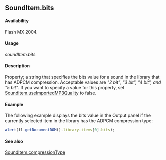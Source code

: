 ## SoundItem.bits

#### Availability

Flash MX 2004.

#### Usage

*soundItem.bits*

#### Description

Property; a string that specifies the bits value for a sound in the library that has ADPCM compression. Acceptable values are *"2 bit", "3 bit", "4 bit", and "5 bit"*.
If you want to specify a value for this property, set [SoundItem.useImportedMP3Quality](../SoundItem_object/SoundItem13.md) to false.

#### Example

The following example displays the bits value in the Output panel if the currently selected item in the library has the ADPCM compression type:

```javascript
alert(fl.getDocumentDOM().library.items[0].bits);
```

#### See also

[SoundItem.compressionType](../SoundItem_object/SoundItem2.md)
